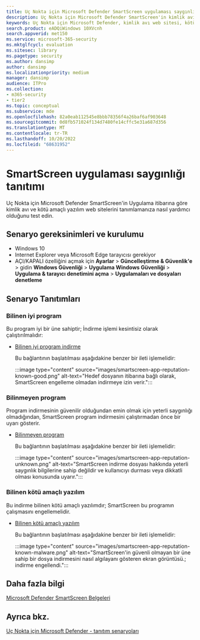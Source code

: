 ```yaml
---
title: Uç Nokta için Microsoft Defender SmartScreen uygulaması saygınlığı tanıtımı
description: Uç Nokta için Microsoft Defender SmartScreen'in kimlik avı ve kötü amaçlı yazılım web sitelerini tanımlamanıza nasıl yardımcı olduğunu test edin
keywords: Uç Nokta için Microsoft Defender, kimlik avı web sitesi, kötü amaçlı yazılım web sitesi, uygulama itibarı,
search.product: eADQiWindows 10XVcnh
search.appverid: met150
ms.service: microsoft-365-security
ms.mktglfcycl: evaluation
ms.sitesec: library
ms.pagetype: security
ms.author: dansimp
author: dansimp
ms.localizationpriority: medium
manager: dansimp
audience: ITPro
ms.collection:
- m365-security
- tier2
ms.topic: conceptual
ms.subservice: mde
ms.openlocfilehash: 82a0eab112545e8bbb78356f4a26baf6af903648
ms.sourcegitcommit: 0d8fb571024f134d7480fe14cffc5e31a687d356
ms.translationtype: MT
ms.contentlocale: tr-TR
ms.lasthandoff: 10/20/2022
ms.locfileid: "68631952"
---
```

# <a name="smartscreen-app-reputation-demonstration"></a>SmartScreen uygulaması saygınlığı tanıtımı

Uç Nokta için Microsoft Defender SmartScreen'in Uygulama itibarına göre kimlik avı ve kötü amaçlı yazılım web sitelerini tanımlamanıza nasıl yardımcı olduğunu test edin.

## <a name="scenario-requirements-and-setup"></a>Senaryo gereksinimleri ve kurulumu

- Windows 10
- Internet Explorer veya Microsoft Edge tarayıcısı gerekiyor
- AÇI/KAPALI özelliğini açmak için **Ayarlar** > **Güncelleştirme & Güvenlik'e** >  gidin **Windows Güvenliği** >  **Uygulama Windows Güvenliği** >  **Uygulama & tarayıcı denetimini açma** > **Uygulamaları ve dosyaları denetleme**

## <a name="scenario-demos"></a>Senaryo Tanıtımları

### <a name="known-good-program"></a>Bilinen iyi program

Bu program iyi bir üne sahiptir; İndirme işlemi kesintisiz olarak çalıştırılmalıdır:

- [Bilinen iyi program indirme](https://demo.smartscreen.msft.net/download/known/freevideo.exe)

  <!-- Hide {this intro with no subsequent list items} [Replace this link when new/updated source becomes available] -->

  Bu bağlantının başlatılması aşağıdakine benzer bir ileti işlemelidir:

  :::image type="content" source="images/smartscreen-app-reputation-known-good.png" alt-text="Hedef dosyanın itibarına bağlı olarak, SmartScreen engelleme olmadan indirmeye izin verir.":::

### <a name="unknown-program"></a>Bilinmeyen program

Program indirmesinin güvenilir olduğundan emin olmak için yeterli saygınlığı olmadığından, SmartScreen program indirmesini çalıştırmadan önce bir uyarı gösterir.

- [Bilinmeyen program](https://demo.smartscreen.msft.net/download/unknown/freevideo.exe)

  <!-- Hide {this intro with no subsequent list items} [Replace this link when new/updated source becomes available] -->
  
  Bu bağlantının başlatılması aşağıdakine benzer bir ileti işlemelidir:

  :::image type="content" source="images/smartscreen-app-reputation-unknown.png" alt-text="SmartScreen indirme dosyası hakkında yeterli saygınlık bilgilerine sahip değildir ve kullanıcıyı durması veya dikkatli olması konusunda uyarır.":::

### <a name="known-malware"></a>Bilinen kötü amaçlı yazılım

Bu indirme bilinen kötü amaçlı yazılımdır; SmartScreen bu programın çalışmasını engellemelidir.

- [Bilinen kötü amaçlı yazılım](https://demo.smartscreen.msft.net/download/known/knownmalicious.exe)

  <!-- Hide {this intro with no subsequent list items} [Replace this link when new/updated source becomes available] -->  

  Bu bağlantının başlatılması aşağıdakine benzer bir ileti işlemelidir:

  :::image type="content" source="images/smartscreen-app-reputation-known-malware.png" alt-text="SmartScreen'in güvenli olmayan bir üne sahip bir dosya indirmesini nasıl algılayanı gösteren ekran görüntüsü.; indirme engellendi.":::

## <a name="learn-more"></a>Daha fazla bilgi

[Microsoft Defender SmartScreen Belgeleri](/windows/security/threat-protection/windows-defender-smartscreen/windows-defender-smartscreen-overview.md)

## <a name="see-also"></a>Ayrıca bkz.

[Uç Nokta için Microsoft Defender - tanıtım senaryoları](defender-endpoint-demonstrations.md)
